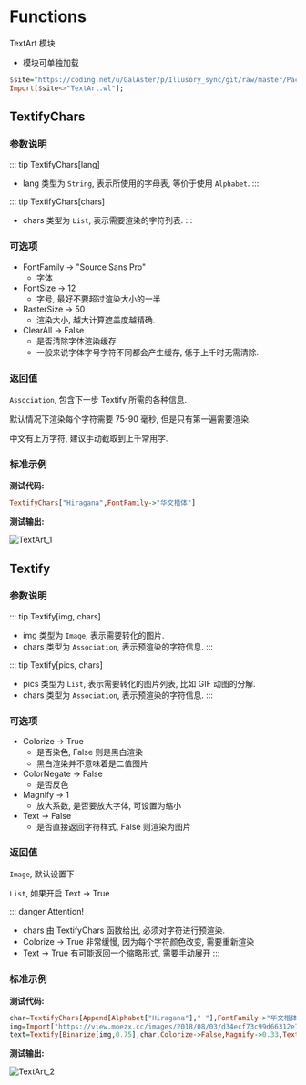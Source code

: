 # Functions

TextArt 模块

- 模块可单独加载

```haskell
$site="https://coding.net/u/GalAster/p/Illusory_sync/git/raw/master/Packages/Module/";
Import[$site<>"TextArt.wl"];
```

## TextifyChars

### 参数说明

::: tip TextifyChars[lang]
- lang 类型为 `String`, 表示所使用的字母表, 等价于使用 `Alphabet`.
:::

::: tip TextifyChars[chars]
- chars 类型为 `List`, 表示需要渲染的字符列表.
:::

### 可选项

- FontFamily -> "Source Sans Pro"
	- 字体
- FontSize -> 12
	- 字号, 最好不要超过渲染大小的一半
- RasterSize -> 50
	- 渲染大小, 越大计算遮盖度越精确.
- ClearAll -> False
	- 是否清除字体渲染缓存
	- 一般来说字体字号字符不同都会产生缓存, 低于上千时无需清除.

### 返回值

`Association`, 包含下一步 Textify 所需的各种信息.

默认情况下渲染每个字符需要 75-90 毫秒, 但是只有第一遍需要渲染.

中文有上万字符, 建议手动截取到上千常用字.

### 标准示例

**测试代码:**
```haskell
TextifyChars["Hiragana",FontFamily->"华文楷体"]
```

**测试输出:**

![TextArt_1](https://i.loli.net/2018/08/03/5b644a371a512.png)

## Textify

### 参数说明

::: tip Textify[img, chars]
- img 类型为 `Image`, 表示需要转化的图片.
- chars 类型为 `Association`, 表示预渲染的字符信息.
:::

::: tip Textify[pics, chars]
- pics 类型为 `List`, 表示需要转化的图片列表, 比如 GIF 动图的分解.
- chars 类型为 `Association`, 表示预渲染的字符信息.
:::

### 可选项

- Colorize -> True
	- 是否染色, False 则是黑白渲染
	- 黑白渲染并不意味着是二值图片
- ColorNegate -> False
	- 是否反色
- Magnify -> 1
	- 放大系数, 是否要放大字体, 可设置为缩小
- Text -> False
	- 是否直接返回字符样式, False 则渲染为图片

### 返回值

`Image`, 默认设置下

`List`, 如果开启 Text -> True

::: danger Attention!
- chars 由 TextifyChars 函数给出, 必须对字符进行预渲染.
- Colorize -> True 非常缓慢, 因为每个字符颜色改变, 需要重新渲染
- Text -> True 有可能返回一个缩略形式, 需要手动展开
:::

### 标准示例

**测试代码:**
```haskell
char=TextifyChars[Append[Alphabet["Hiragana"]," "],FontFamily->"华文楷体"];
img=Import["https://view.moezx.cc/images/2018/08/03/d34ecf73c99d66312e7408e6c159feb5485b15b8.md.jpg"];
text=Textify[Binarize[img,0.75],char,Colorize->False,Magnify->0.33,Text->True]
```

**测试输出:**

![TextArt_2](https://i.loli.net/2018/08/03/5b64513a1d089.png)
